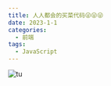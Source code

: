 ```yaml
---
title: 人人都会的买菜代码😜😜😜
date: 2023-1-1
categories:
  - 前端
tags:
  - JavaScript
---
```


![tu](https://txt25-2.book118.com/2018/0626/book175116/175115114.png)